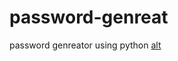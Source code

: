 # password-genreat
password genreator using python 
[alt](https://github.com/Swadeeppatil/password-genreat/blob/main/Screenshot%20(152).png?raw=true)
